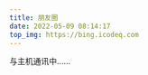 ```yaml
---
title: 朋友圈
date: 2022-05-09 08:14:17
top_img: https://bing.icodeq.com
---
```


<!-- 挂载友链朋友圈的容器 -->
<div class="post-content">
<div id="cf-container">与主机通讯中……</div>
</div>
<!-- 加样式和功能代码 -->
<!-- 将apiurl改成你后端生成的api地址 -->
<script type="text/javascript">
  var fdataUser = {
    apiurl: 'https://fcircle.icodeq.com/'
  }
</script>
<link rel="stylesheet" href="https://s-gz-2220-icodeq.oss.dogecdn.com/fcircle-beta.css">
<script type="text/javascript" src="https://s-gz-2220-icodeq.oss.dogecdn.com/fcircle-beta.js"></script>